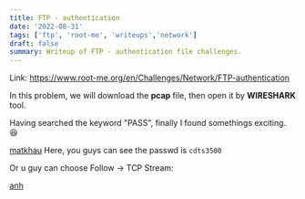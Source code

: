```yaml
---
title: FTP - authentication
date: '2022-08-31'
tags: ['ftp', 'root-me', 'writeups','network']
draft: false
summary: Writeup of FTP - authentication file challenges.
---
```


Link: https://www.root-me.org/en/Challenges/Network/FTP-authentication

In this problem, we will download the **pcap** file, then open it by **WIRESHARK** tool. 

Having searched the keyword "PASS", finally I found somethings exciting. 😆

[matkhau](https://user-images.githubusercontent.com/61643034/187702735-57d58e75-820d-4dbf-ba71-3c65cc132eb6.png)
Here, you guys can see the passwd is ```cdts3500 ```


Or u guy can choose Follow -> TCP Stream:

[anh](https://user-images.githubusercontent.com/61643034/187710606-15e237b4-f586-4bf6-ad22-55530a3b5cf3.png)
